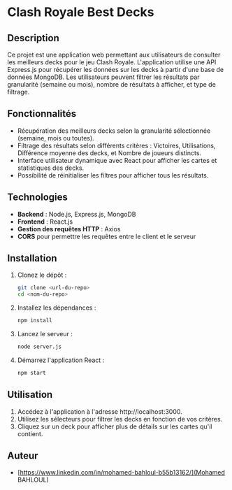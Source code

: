 # Clash Royale Best Decks

## Description

Ce projet est une application web permettant aux utilisateurs de consulter les meilleurs decks pour le jeu Clash Royale. L'application utilise une API Express.js pour récupérer les données sur les decks à partir d'une base de données MongoDB. Les utilisateurs peuvent filtrer les résultats par granularité (semaine ou mois), nombre de résultats à afficher, et type de filtrage.

## Fonctionnalités

- Récupération des meilleurs decks selon la granularité sélectionnée (semaine, mois ou toutes).
- Filtrage des résultats selon différents critères : Victoires, Utilisations, Différence moyenne des decks, et Nombre de joueurs distincts.
- Interface utilisateur dynamique avec React pour afficher les cartes et statistiques des decks.
- Possibilité de réinitialiser les filtres pour afficher tous les résultats.

## Technologies

- **Backend** : Node.js, Express.js, MongoDB
- **Frontend** : React.js
- **Gestion des requêtes HTTP** : Axios
- **CORS** pour permettre les requêtes entre le client et le serveur

## Installation

1. Clonez le dépôt :
   ```bash
   git clone <url-du-repo>
   cd <nom-du-repo>

2. Installez les dépendances :
    ```bash
    npm install
3. Lancez le serveur :
    ```bash
    node server.js
4. Démarrez l'application React :
    ```bash
    npm start

## Utilisation

1. Accédez à l'application à l'adresse http://localhost:3000.
2. Utilisez les sélecteurs pour filtrer les decks en fonction de vos critères.
3. Cliquez sur un deck pour afficher plus de détails sur les cartes qu'il contient.

## Auteur
- [https://www.linkedin.com/in/mohamed-bahloul-b55b13162/](Mohamed BAHLOUL)